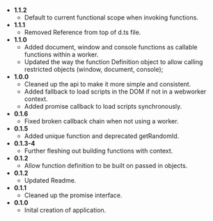 * **1.1.2**
  * Default to current functional scope when invoking functions.
* **1.1.1**
  * Removed Reference from top of d.ts file.
* **1.1.0**
  * Added document, window and console functions as callable functions within a worker.
  * Updated the way the function Definition object to allow calling restricted objects (window, document, console);
* **1.0.0**
  * Cleaned up the api to make it more simple and consistent.
  * Added fallback to load scripts in the DOM if not in a webworker context.
  * Added promise callback to load scripts synchronously.
* **0.1.6**
  * Fixed broken callback chain when not using a worker.
* **0.1.5**
  * Added unique function and deprecated getRandomId.
* **0.1.3-4**
  * Further fleshing out building functions with context.
* **0.1.2**
  * Allow function definition to be built on passed in objects.
* **0.1.2**
  * Updated Readme.
* **0.1.1**
  * Cleaned up the promise interface.
* **0.1.0**
  * Inital creation of application.
